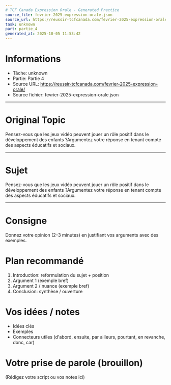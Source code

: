```yaml
---
# TCF Canada Expression Orale - Generated Practice
source_file: fevrier-2025-expression-orale.json
source_url: https://reussir-tcfcanada.com/fevrier-2025-expression-orale/
task: unknown
part: partie_4
generated_at: 2025-10-05 11:53:42
---
```


# Informations
- Tâche: unknown
- Partie: Partie 4
- Source URL: https://reussir-tcfcanada.com/fevrier-2025-expression-orale/
- Source fichier: fevrier-2025-expression-orale.json

---

# Original Topic
Pensez-vous que les jeux vidéo peuvent jouer un rôle positif dans le développement des enfants ?Argumentez votre réponse en tenant compte des aspects éducatifs et sociaux.

---

# Sujet
Pensez-vous que les jeux vidéo peuvent jouer un rôle positif dans le développement des enfants ?Argumentez votre réponse en tenant compte des aspects éducatifs et sociaux.

---
# Consigne
Donnez votre opinion (2–3 minutes) en justifiant vos arguments avec des exemples.

# Plan recommandé
1. Introduction: reformulation du sujet + position
2. Argument 1 (exemple bref)
3. Argument 2 / nuance (exemple bref)
4. Conclusion: synthèse / ouverture

# Vos idées / notes
- Idées clés
- Exemples
- Connecteurs utiles (d'abord, ensuite, par ailleurs, pourtant, en revanche, donc, car)

# Votre prise de parole (brouillon)
(Rédigez votre script ou vos notes ici)
